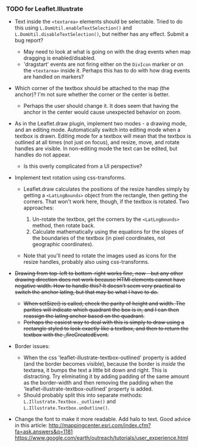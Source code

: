 ### TODO for Leaflet.Illustrate ###

* Text inside the `<textarea>` elements should be selectable.  Tried to do this using `L.DomUtil.enableTextSelection()` and `L.DomUtil.disableTextSelection()`, but neither has any effect.  Submit a bug report?

	* May need to look at what is going on with the drag events when map dragging is enabled/disabled.
	* 'dragstart' events are not firing either on the `DivIcon` marker or on the `<textarea>` inside it.  Perhaps this has to do with how drag events are handled on markers?

* Which corner of the textbox should be attached to the map (the anchor)?  I'm not sure whether the corner or the center is better.

	* Perhaps the user should change it.  It does seem that having the anchor in the center would cause unexpected behavior on zoom.

* As in the Leaflet.draw plugin, implement two modes - a drawing mode, and an editing mode.  Automatically switch into editing mode when a textbox is drawn.  Editing mode for a textbox will mean that the textbox is outlined at all times (not just on focus), and resize, move, and rotate handles are visible.  In non-editing mode the text can be edited, but handles do not appear.

	* Is this overly complicated from a UI perspective?

* Implement text rotation using css-transforms.
	* Leaflet.draw calculates the positions of the resize handles simply by getting a `<LatLngBounds>` object from the rectangle, then getting the corners.  That won't work here, though, if the textbox is rotated.  Two approaches:

		1. Un-rotate the textbox, get the corners by the `<LatLngBounds>` method, then rotate back.
		2. Calculate mathematically using the equations for the slopes of the boundaries of the textbox (in pixel coordinates, not geographic coordinates).

	* Note that you'll need to rotate the images used as icons for the resize handles, probably also using css-transforms.

* ~~Drawing from top-left to bottom-right works fine, now - but any other drawing direction does not work because HTMl elements cannot have negative width.  How to handle this?  It doesn't seem very practical to switch the anchor latlng, but that may be what I have to do.~~

	* ~~When setSize() is called, check the parity of height and width.  The parities will indicate which quadrant the box is in, and I can then reassign the latlng anchor based on the quadrant.~~
	* ~~Perhaps the easiest way to deal with this is simply to draw using a rectangle styled to look exactly like a textbox, and then to return the textbox with the _fireCreatedEvent.~~

* Border issues:

	* When the css 'leaflet-illustrate-textbox-outlined' property is added (and the border becomes visible), because the border is *inside* the textarea, it bumps the text a little bit down and right.  This is distracting.  Try eliminating it by adding padding of the same amount as the border-width and then removing the padding when the 'leaflet-illustrate-textbox-outlined' property is added.
	* Should probably split this into separate methods: `L.Illustrate.Textbox._outline()` and `L.Illustrate.Textbox.unOutline()`.

* Change the font to make it more readable.  Add halo to text.  Good advice in this article:
	http://mappingcenter.esri.com/index.cfm?fa=ask.answers&q=1181
	https://www.google.com/earth/outreach/tutorials/user_experience.html
